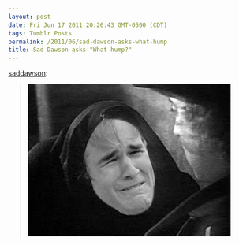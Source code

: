 ```yaml
---
layout: post
date: Fri Jun 17 2011 20:26:43 GMT-0500 (CDT)
tags: Tumblr Posts
permalink: /2011/06/sad-dawson-asks-what-hump
title: Sad Dawson asks "What hump?"
---
```


[saddawson](http://saddawson.tumblr.com/post/6596252067):

> ![](/public/assets/tumblr/tumblr_lmwfkiC5Du1qjjtla.jpg)
